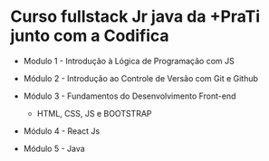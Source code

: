 # Curso fullstack Jr java da +PraTi junto com a Codifica 

- Modulo 1 - Introdução à Lógica de Programação com JS
 
- Módulo 2 - Introdução ao Controle de Versão com Git e Github

- Módulo 3 - Fundamentos do Desenvolvimento Front-end
  -   HTML, CSS, JS e BOOTSTRAP

- Módulo 4 - React Js
  
- Módulo 5 - Java

